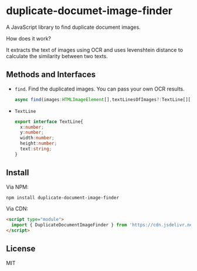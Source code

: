 # duplicate-documet-image-finder

A JavaScript library to find duplicate document images.

How does it work?

It extracts the text of images using OCR and uses levenshtein distance to calculate the similarity between two texts.

## Methods and Interfaces

* `find`. Find the duplicated images. You can pass your own OCR results.

    ```ts
    async find(images:HTMLImageElement[],textLinesOfImages?:TextLine[][],progressCallback?:any):Promise<HTMLImageElement[]>
    ```

* `TextLine`

    ```ts
    export interface TextLine{
      x:number;
      y:number;
      width:number;
      height:number;
      text:string;
    }
    ```

## Install 

Via NPM:

```bash
npm install duplicate-document-image-finder
```

Via CDN:

```html
<script type="module">
  import { DuplicateDocumentImageFinder } from 'https://cdn.jsdelivr.net/npm/duplicate-document-image-finder/dist/duplicate-document-image-finder.js';
</script>
```

## License

MIT